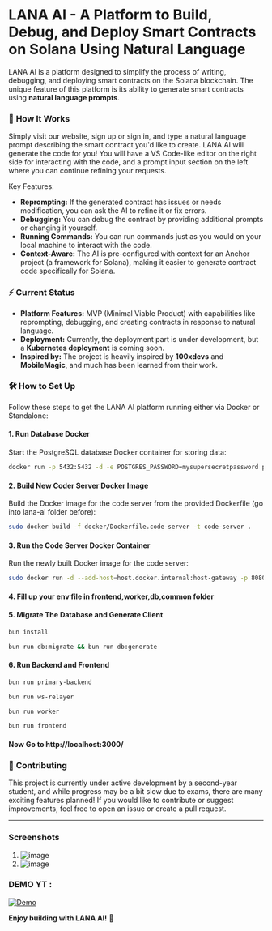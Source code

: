 # LANA AI - A Platform to Build, Debug, and Deploy Smart Contracts on Solana Using Natural Language

LANA AI is a platform designed to simplify the process of writing, debugging, and deploying smart contracts on the Solana blockchain. The unique feature of this platform is its ability to generate smart contracts using **natural language prompts**.

### 🚀 **How It Works**

Simply visit our website, sign up or sign in, and type a natural language prompt describing the smart contract you'd like to create. LANA AI will generate the code for you! You will have a VS Code-like editor on the right side for interacting with the code, and a prompt input section on the left where you can continue refining your requests.

Key Features:

- **Reprompting:** If the generated contract has issues or needs modification, you can ask the AI to refine it or fix errors.
- **Debugging:** You can debug the contract by providing additional prompts or changing it yourself.
- **Running Commands:** You can run commands just as you would on your local machine to interact with the code.
- **Context-Aware:** The AI is pre-configured with context for an Anchor project (a framework for Solana), making it easier to generate contract code specifically for Solana.

### ⚡ **Current Status**

- **Platform Features:** MVP (Minimal Viable Product) with capabilities like reprompting, debugging, and creating contracts in response to natural language.
- **Deployment:** Currently, the deployment part is under development, but a **Kubernetes deployment** is coming soon.
- **Inspired by:** The project is heavily inspired by **100xdevs** and **MobileMagic**, and much has been learned from their work.

### 🛠 **How to Set Up**

Follow these steps to get the LANA AI platform running either via Docker or Standalone:

#### 1. **Run Database Docker**

Start the PostgreSQL database Docker container for storing data:

```bash
docker run -p 5432:5432 -d -e POSTGRES_PASSWORD=mysupersecretpassword postgres
```

#### 2. **Build New Coder Server Docker Image**

Build the Docker image for the code server from the provided Dockerfile (go into lana-ai folder before):

```bash
sudo docker build -f docker/Dockerfile.code-server -t code-server .
```

#### 3. **Run the Code Server Docker Container**

Run the newly built Docker image for the code server:

```bash
sudo docker run -d --add-host=host.docker.internal:host-gateway -p 8080:8080 new-code-server
```

#### 4. **Fill up your env file in frontend,worker,db,common folder**

#### 5. **Migrate The Database and Generate Client**

```bash
bun install
```

```bash
bun run db:migrate && bun run db:generate
```

#### 6. **Run Backend and Frontend**

```bash
bun run primary-backend
```

```bash
bun run ws-relayer
```

```bash
bun run worker
```

```bash
bun run frontend
```

#### Now Go to http://localhost:3000/

### 📝 **Contributing**

This project is currently under active development by a second-year student, and while progress may be a bit slow due to exams, there are many exciting features planned! If you would like to contribute or suggest improvements, feel free to open an issue or create a pull request.

---


### Screenshots

1. ![image](https://github.com/user-attachments/assets/2f4d55b5-dab6-41e5-a2a0-3ef36923182e)
2. ![image](https://github.com/user-attachments/assets/991970b0-e0f7-49a2-b19d-8bf22ddda73b)

### DEMO YT :

[![Demo](https://img.youtube.com/vi/Qq45dWmVpmU/0.jpg)](https://youtu.be/Qq45dWmVpmU)



**Enjoy building with LANA AI!** 🚀
